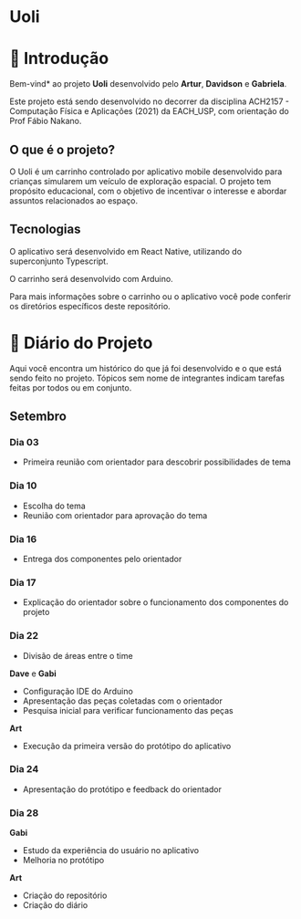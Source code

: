 # Uoli

# 👋 Introdução

Bem-vind* ao projeto **Uoli** desenvolvido pelo **Artur**, **Davidson** e **Gabriela**.

Este projeto está sendo desenvolvido no decorrer da disciplina ACH2157 - Computação Física e Aplicações (2021) da EACH_USP, com orientação do Prof Fábio Nakano.

## O que é o projeto?

O Uoli é um carrinho controlado por aplicativo mobile desenvolvido para crianças simularem um veículo de exploração espacial. O projeto tem propósito educacional, com o objetivo de incentivar o interesse e abordar assuntos relacionados ao espaço.

## Tecnologias

O aplicativo será desenvolvido em React Native, utilizando do superconjunto Typescript. 

O carrinho será desenvolvido com Arduino.

Para mais informações sobre o carrinho ou o aplicativo você pode conferir os diretórios específicos deste repositório.

# 📕 Diário do Projeto

Aqui você encontra um histórico do que já foi desenvolvido e o que está sendo feito no projeto. Tópicos sem nome de integrantes indicam tarefas feitas por todos ou em conjunto.

## Setembro

### Dia 03

- Primeira reunião com orientador para descobrir possibilidades de tema

### Dia 10

- Escolha do tema
- Reunião com orientador para aprovação do tema

### Dia 16

- Entrega dos componentes pelo orientador

### Dia 17

- Explicação do orientador sobre o funcionamento dos componentes do projeto

### Dia 22

- Divisão de áreas entre o time

**Dave** e **Gabi**

- Configuração IDE do Arduino
- Apresentação das peças coletadas com o orientador
- Pesquisa inicial para verificar funcionamento das peças

**Art**

- Execução da primeira versão do protótipo do aplicativo

### Dia 24

- Apresentação do protótipo e feedback do orientador

### Dia 28

**Gabi**

- Estudo da experiência do usuário no aplicativo
- Melhoria no protótipo

**Art**

- Criação do repositório
- Criação do diário